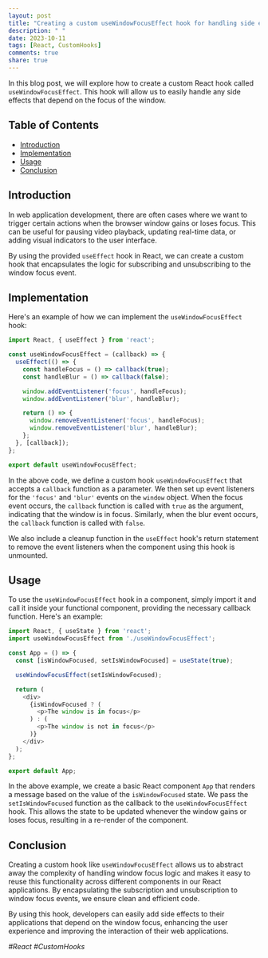```yaml
---
layout: post
title: "Creating a custom useWindowFocusEffect hook for handling side effects based on window focus"
description: " "
date: 2023-10-11
tags: [React, CustomHooks]
comments: true
share: true
---
```


In this blog post, we will explore how to create a custom React hook called `useWindowFocusEffect`. This hook will allow us to easily handle any side effects that depend on the focus of the window.

## Table of Contents
- [Introduction](#introduction)
- [Implementation](#implementation)
- [Usage](#usage)
- [Conclusion](#conclusion)

## Introduction

In web application development, there are often cases where we want to trigger certain actions when the browser window gains or loses focus. This can be useful for pausing video playback, updating real-time data, or adding visual indicators to the user interface.

By using the provided `useEffect` hook in React, we can create a custom hook that encapsulates the logic for subscribing and unsubscribing to the window focus event.

## Implementation

Here's an example of how we can implement the `useWindowFocusEffect` hook:

```javascript
import React, { useEffect } from 'react';

const useWindowFocusEffect = (callback) => {
  useEffect(() => {
    const handleFocus = () => callback(true);
    const handleBlur = () => callback(false);

    window.addEventListener('focus', handleFocus);
    window.addEventListener('blur', handleBlur);

    return () => {
      window.removeEventListener('focus', handleFocus);
      window.removeEventListener('blur', handleBlur);
    };
  }, [callback]);
};

export default useWindowFocusEffect;
```

In the above code, we define a custom hook `useWindowFocusEffect` that accepts a `callback` function as a parameter. We then set up event listeners for the `'focus'` and `'blur'` events on the `window` object. When the focus event occurs, the `callback` function is called with `true` as the argument, indicating that the window is in focus. Similarly, when the blur event occurs, the `callback` function is called with `false`.

We also include a cleanup function in the `useEffect` hook's return statement to remove the event listeners when the component using this hook is unmounted.

## Usage

To use the `useWindowFocusEffect` hook in a component, simply import it and call it inside your functional component, providing the necessary callback function. Here's an example:

```javascript
import React, { useState } from 'react';
import useWindowFocusEffect from './useWindowFocusEffect';

const App = () => {
  const [isWindowFocused, setIsWindowFocused] = useState(true);

  useWindowFocusEffect(setIsWindowFocused);

  return (
    <div>
      {isWindowFocused ? (
        <p>The window is in focus</p>
      ) : (
        <p>The window is not in focus</p>
      )}
    </div>
  );
};

export default App;
```

In the above example, we create a basic React component `App` that renders a message based on the value of the `isWindowFocused` state. We pass the `setIsWindowFocused` function as the callback to the `useWindowFocusEffect` hook. This allows the state to be updated whenever the window gains or loses focus, resulting in a re-render of the component.

## Conclusion

Creating a custom hook like `useWindowFocusEffect` allows us to abstract away the complexity of handling window focus logic and makes it easy to reuse this functionality across different components in our React applications. By encapsulating the subscription and unsubscription to window focus events, we ensure clean and efficient code.

By using this hook, developers can easily add side effects to their applications that depend on the window focus, enhancing the user experience and improving the interaction of their web applications.

*#React #CustomHooks*